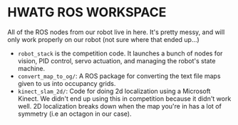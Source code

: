 # HWATG ROS WORKSPACE

All of the ROS nodes from our robot live in here. It's pretty messy, and will only work properly on our robot (not sure where that ended up...)

- ```robot_stack``` is the competition code. It launches a bunch of nodes for vision, PID control, servo actuation, and managing the robot's state machine.
- ```convert_map_to_og/```: A ROS package for converting the text file maps given to us into occupancy grids.
- ```kinect_slam_2d/```: Code for doing 2d localization using a Microsoft Kinect. We didn't end up using this in competition because it didn't work well. 2D localization breaks down when the map you're in has a lot of symmetry (i.e an octagon in our case).
